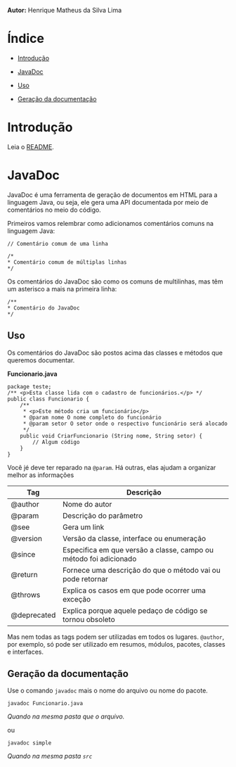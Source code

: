 **Autor:** Henrique Matheus da Silva Lima

# Índice

* [Introdução](#intro)

* [JavaDoc](#javadoc)

* [Uso](#javadoc_uso)

* [Geração da documentação](#javadoc_gerar)

# Introdução<span id="intro"></span>

Leia o [README](README.md).

# JavaDoc<span id="javadoc"></span>


JavaDoc é uma ferramenta de geração de documentos em HTML para a linguagem Java, ou seja, ele gera uma API documentada por meio de comentários no meio do código.

Primeiros vamos relembrar como adicionamos comentários comuns na linguagem Java:

    // Comentário comum de uma linha
    
    /*
    * Comentário comum de múltiplas linhas
    */

Os comentários do JavaDoc são como os comuns de multilinhas, mas têm um asterisco a mais na primeira linha:

    /**
    * Comentário do JavaDoc
    */

## Uso<span id="javadoc_uso"></span>

Os comentários do JavaDoc são postos acima das classes e métodos que queremos documentar.

**Funcionario.java**

    package teste;
    /** <p>Esta classe lida com o cadastro de funcionários.</p> */
    public class Funcionario {
        /**
         * <p>Este método cria um funcionário</p>
         * @param nome O nome completo do funcionário
         * @param setor O setor onde o respectivo funcionário será alocado
         */
        public void CriarFuncionario (String nome, String setor) {
            // Algum código
        }
    }

Você jé deve ter reparado na `@param`. Há outras, elas ajudam a organizar melhor as informações

| Tag      | Descrição                                                         |
| -------- | ----------------------------------------------------------------- |
| @author  | Nome do autor                                                     |
| @param   | Descrição do parâmetro                                            |
| @see     | Gera um link                                                      |
| @version | Versão da classe, interface ou enumeração                         |
| @since   | Especifica em que versão a classe, campo ou método foi adicionado |
| @return  | Fornece uma descrição do que o método vai ou pode retornar        |
| @throws  | Explica os casos em que pode ocorrer uma exceção                  |
| @deprecated | Explica porque aquele pedaço de código se tornou obsoleto      | 

Mas nem todas as tags podem ser utilizadas em todos os lugares. `@author`, por exemplo, só pode ser utilizado em resumos, módulos, pacotes, classes e interfaces.

## Geração da documentação<span id="javadoc_gerar"></span>

Use o comando `javadoc` mais o nome do arquivo ou nome do pacote. 

    javadoc Funcionario.java

*Quando na mesma pasta que o arquivo.*

ou 

    javadoc simple

*Quando na mesma pasta `src`*